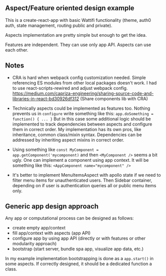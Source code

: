 ## Aspect/Feature oriented design example

This is a create-react-app with basic Wattifi functionality (theme, auth0 auth, state management, 
routing public and private).

Aspects implementation are pretty simple but enough to get the idea.

Features are independent. They can use only app API.
Aspects can use each other.

## Notes

- CRA is hard when webpack config customization needed. Simple referencing ES modules 
from other local packages doesn't work. I had to use react-scripts-rewired and adjust webpack config.
https://medium.com/capriza-engineering/sharing-source-code-and-libraries-in-react-bd30926df312 (Share components lib with CRA)

- Technically aspects could be implemented as features too. Nothing prevents us in `configure` write
something like this: `app.doSomething = function() { ... }`
But in this case some additional logic should be implemented to track dependencies between aspects and
configure them in correct order. My implementation has its own pros, like inheritance, 
common class/mixin syntax. Dependencies can be addressed by inheriting aspect mixins in correct order.

- Using something like `const MyComponent = app.getComponent('mycomponent)` and then 
`<MyComponent />` seems a bit ugly. One can implement a component using app context. 
It will be something like this: `<AppComponent name="mycomponent" />`  

- It's better to implement MenuItemsAspect with apollo state if we need to filter menu items for 
unauthenticated users. Then Sidebar container, depending on if user is authentication queries all or 
public menu items only.

## Generic app design approach

Any app or computational process can be designed as follows:

- create empty app/context
- fill app/context with aspects (app API)
- configure app by using app API (directly or with features or other modularity approach)
- bootstrap (start server, bundle spa app, visualize app data, etc.)

In my example implementation bootstrapping is done as a `app.start()` in some aspects.
If correctly designed, it should be a dedicated function a class. 
 

